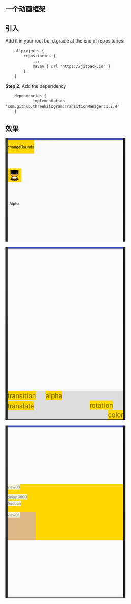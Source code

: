 ## 一个动画框架

## 引入

Add it in your root build.gradle at the end of repositories:

```
	allprojects {
		repositories {
			...
			maven { url 'https://jitpack.io' }
		}
	}
```

**Step 2.** Add the dependency

```
	dependencies {
	        implementation 'com.github.threekilogram:TransitionManager:1.2.4'
	}
```

## 效果

![](img/pic00.gif)



![](img/pic01.gif)



![](img/pic02.gif)

